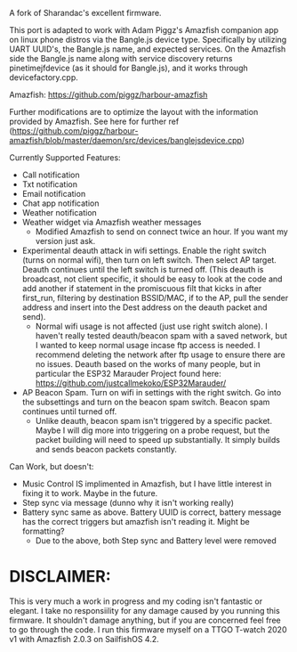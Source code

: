 A fork of Sharandac's excellent firmware. 

This port is adapted to work with Adam Piggz's Amazfish companion app on linux phone distros via the Bangle.js device type. Specifically by utilizing UART UUID's, the Bangle.js name, and expected services. On the Amazfish side the Bangle.js name along with service discovery returns pinetimejfdevice (as it should for Bangle.js), and it works through devicefactory.cpp.

Amazfish:
https://github.com/piggz/harbour-amazfish

Further modifications are to optimize the layout with the information provided by Amazfish. See here for further ref (https://github.com/piggz/harbour-amazfish/blob/master/daemon/src/devices/banglejsdevice.cpp)


Currently Supported Features:
- Call notification
- Txt notification
- Email notification
- Chat app notification
- Weather notification
- Weather widget via Amazfish weather messages 
     - Modified Amazfish to send on connect twice an hour. If you want my version just ask.
- Experimental deauth attack in wifi settings. Enable the right switch (turns on normal wifi), then turn on left switch. Then select AP target. Deauth continues until the left switch is turned off.
(This deauth is broadcast, not client specific, it should be easy to look at the code and add another if statement in the promiscuous filt that kicks in after first_run, filtering by destination BSSID/MAC, if to the AP, pull the sender address and insert into the Dest address on the deauth packet and send).
     - Normal wifi usage is not affected (just use right switch alone). I haven't really tested deauth/beacon spam with a saved network, but I wanted to keep normal usage incase ftp access is needed. I recommend deleting the network after ftp usage to ensure there are no issues.
Deauth based on the works of many people, but in particular the ESP32 Marauder Project found here: https://github.com/justcallmekoko/ESP32Marauder/
- AP Beacon Spam. Turn on wifi in settings with the right switch. Go into the subsettings and turn on the beacon spam switch. Beacon spam continues until turned off.
     - Unlike deauth, beacon spam isn't triggered by a specific packet. Maybe I will dig more into triggering on a probe request, but the packet building will need to speed up substantially. It simply builds and sends beacon packets constantly.

Can Work, but doesn't:
- Music Control IS implimented in Amazfish, but I have little interest in fixing it to work. Maybe in the future.
- Step sync via message (dunno why it isn't working really)
- Battery sync same as above. Battery UUID is correct, battery message has the correct triggers but amazfish isn't reading it. Might be formatting?
  - Due to the above, both Step sync and Battery level were removed

# DISCLAIMER: 
This is very much a work in progress and my coding isn't fantastic or elegant. I take no responsiility for any damage caused by you running this firmware. It shouldn't damage anything, but if you are concerned feel free to go through the code. I run this firmware myself on a TTGO T-watch 2020 v1 with Amazfish 2.0.3 on SailfishOS 4.2.

